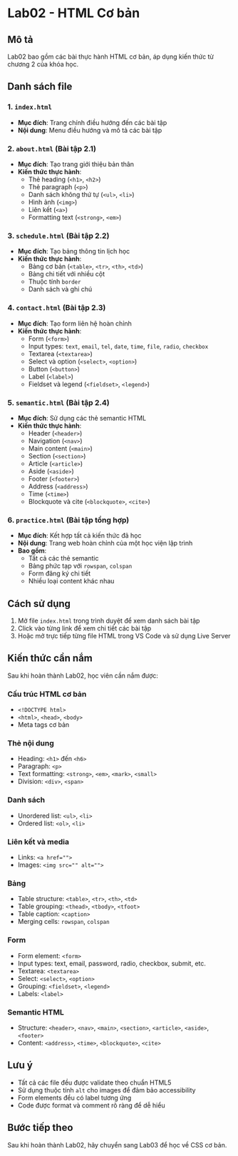 # Lab02 - HTML Cơ bản

## Mô tả
Lab02 bao gồm các bài thực hành HTML cơ bản, áp dụng kiến thức từ chương 2 của khóa học.

## Danh sách file

### 1. `index.html`
- **Mục đích**: Trang chính điều hướng đến các bài tập
- **Nội dung**: Menu điều hướng và mô tả các bài tập

### 2. `about.html` (Bài tập 2.1)
- **Mục đích**: Tạo trang giới thiệu bản thân
- **Kiến thức thực hành**:
  - Thẻ heading (`<h1>`, `<h2>`)
  - Thẻ paragraph (`<p>`)
  - Danh sách không thứ tự (`<ul>`, `<li>`)
  - Hình ảnh (`<img>`)
  - Liên kết (`<a>`)
  - Formatting text (`<strong>`, `<em>`)

### 3. `schedule.html` (Bài tập 2.2)
- **Mục đích**: Tạo bảng thông tin lịch học
- **Kiến thức thực hành**:
  - Bảng cơ bản (`<table>`, `<tr>`, `<th>`, `<td>`)
  - Bảng chi tiết với nhiều cột
  - Thuộc tính `border`
  - Danh sách và ghi chú

### 4. `contact.html` (Bài tập 2.3)
- **Mục đích**: Tạo form liên hệ hoàn chỉnh
- **Kiến thức thực hành**:
  - Form (`<form>`)
  - Input types: `text`, `email`, `tel`, `date`, `time`, `file`, `radio`, `checkbox`
  - Textarea (`<textarea>`)
  - Select và option (`<select>`, `<option>`)
  - Button (`<button>`)
  - Label (`<label>`)
  - Fieldset và legend (`<fieldset>`, `<legend>`)

### 5. `semantic.html` (Bài tập 2.4)
- **Mục đích**: Sử dụng các thẻ semantic HTML
- **Kiến thức thực hành**:
  - Header (`<header>`)
  - Navigation (`<nav>`)
  - Main content (`<main>`)
  - Section (`<section>`)
  - Article (`<article>`)
  - Aside (`<aside>`)
  - Footer (`<footer>`)
  - Address (`<address>`)
  - Time (`<time>`)
  - Blockquote và cite (`<blockquote>`, `<cite>`)

### 6. `practice.html` (Bài tập tổng hợp)
- **Mục đích**: Kết hợp tất cả kiến thức đã học
- **Nội dung**: Trang web hoàn chỉnh của một học viện lập trình
- **Bao gồm**:
  - Tất cả các thẻ semantic
  - Bảng phức tạp với `rowspan`, `colspan`
  - Form đăng ký chi tiết
  - Nhiều loại content khác nhau

## Cách sử dụng

1. Mở file `index.html` trong trình duyệt để xem danh sách bài tập
2. Click vào từng link để xem chi tiết các bài tập
3. Hoặc mở trực tiếp từng file HTML trong VS Code và sử dụng Live Server

## Kiến thức cần nắm

Sau khi hoàn thành Lab02, học viên cần nắm được:

### Cấu trúc HTML cơ bản
- `<!DOCTYPE html>`
- `<html>`, `<head>`, `<body>`
- Meta tags cơ bản

### Thẻ nội dung
- Heading: `<h1>` đến `<h6>`
- Paragraph: `<p>`
- Text formatting: `<strong>`, `<em>`, `<mark>`, `<small>`
- Division: `<div>`, `<span>`

### Danh sách
- Unordered list: `<ul>`, `<li>`
- Ordered list: `<ol>`, `<li>`

### Liên kết và media
- Links: `<a href="">`
- Images: `<img src="" alt="">`

### Bảng
- Table structure: `<table>`, `<tr>`, `<th>`, `<td>`
- Table grouping: `<thead>`, `<tbody>`, `<tfoot>`
- Table caption: `<caption>`
- Merging cells: `rowspan`, `colspan`

### Form
- Form element: `<form>`
- Input types: text, email, password, radio, checkbox, submit, etc.
- Textarea: `<textarea>`
- Select: `<select>`, `<option>`
- Grouping: `<fieldset>`, `<legend>`
- Labels: `<label>`

### Semantic HTML
- Structure: `<header>`, `<nav>`, `<main>`, `<section>`, `<article>`, `<aside>`, `<footer>`
- Content: `<address>`, `<time>`, `<blockquote>`, `<cite>`

## Lưu ý
- Tất cả các file đều được validate theo chuẩn HTML5
- Sử dụng thuộc tính `alt` cho images để đảm bảo accessibility
- Form elements đều có label tương ứng
- Code được format và comment rõ ràng để dễ hiểu

## Bước tiếp theo
Sau khi hoàn thành Lab02, hãy chuyển sang Lab03 để học về CSS cơ bản.
